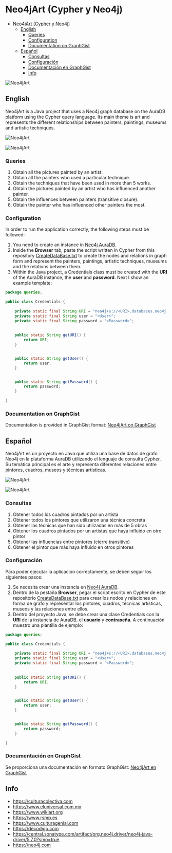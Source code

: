 # Neo4jArt (Cypher y Neo4j)

- [Neo4jArt (Cypher y Neo4j)](#neo4jart-cypher-y-neo4j)
  - [English](#english)
    - [Queries](#queries)
    - [Configuration](#configuration)
    - [Documentation on GraphGist](#documentation-on-graphgist)
  - [Español](#español)
    - [Consultas](#consultas)
    - [Configuración](#configuración)
    - [Documentación en GraphGist](#documentación-en-graphgist)
    - [Info](#info)

![Neo4jArt](imgs/Neo4jArt.gif)

## English
Neo4jArt is a Java project that uses a Neo4j graph database on the AuraDB platform using the Cypher query language. Its main theme is art and represents the different relationships between painters, paintings, museums and artistic techniques.

![Neo4jArt](imgs/Neo4jArt.png)

![Neo4jArt](imgs/Neo4jArt-domain.png)

### Queries
1. Obtain all the pictures painted by an artist.
2. Obtain all the painters who used a particular technique.
3. Obtain the techniques that have been used in more than 5 works.
4. Obtain the pictures painted by an artist who has influenced another painter.
5. Obtain the influences between painters (transitive closure).
6. Obtain the painter who has influenced other painters the most.


### Configuration
In order to run the application correctly, the following steps must be followed:
1. You need to create an instance in [Neo4j AuraDB](https://neo4j.com/cloud/platform/aura-graph-database/).
2. Inside the **Browser** tab, paste the script written in Cypher from this repository [CreateDataBase.txt](https://github.com/coral2742/Neo4jArt/blob/main/neo4j-art/src/main/resources/scripts/CreateDataBase.txt) to create the nodes and relations in graph form and represent the painters, paintings, artistic techniques, museums and the relations between them.
3. Within the Java project, a Credentials class must be created with the **URI** of the AuraDB instance, the **user** and **password**. Next I show an example template:
```java
package queries;

public class Credentials {
	
	private static final String URI = "neo4j+s://<URI>.databases.neo4j.io";
	private static final String user = "<User>";
	private static final String password = "<Password>";
	
	
	public static String getURI() {
		return URI;
	}


	public static String getUser() {
		return user;
	}


	public static String getPassword() {
		return password;
	}

}
```

### Documentation on GraphGist
Documentation is provided in GraphGist format:
[Neo4jArt on GraphGist](https://portal.graphgist.org/graph_gists/5599009c-169c-430d-917e-12d51fabc261)


## Español
Neo4jArt es un proyecto en Java que utiliza una base de datos de grafo Neo4j en la plataforma AuraDB utilizando el lenguaje de consulta Cypher. Su temática principal es el arte y representa diferentes relaciones entre pintores, cuadros, museos y técnicas artísticas.

![Neo4jArt](imgs/Neo4jArt.png)

![Neo4jArt](imgs/Neo4jArt-domain.png)

### Consultas
1. Obtener todos los cuadros pintados por un artista
2. Obtener todos los pintores que utilizaron una técnica concreta
3. Obtener las técnicas que han sido utilizadas en más de 5 obras
4. Obtener los cuadros pintados por un artistas que haya influido en otro pintor
5. Obtener las influencias entre pintores (cierre transitivo)
6. Obtener el pintor que más haya influido en otros pintores


### Configuración
Para poder ejecutar la aplicación correctamente, se deben seguir los siguientes pasos:
1. Se necesita crear una instancia en [Neo4j AuraDB](https://neo4j.com/cloud/platform/aura-graph-database/).
2. Dentro de la pestaña **Browser**, pegar el script escrito en Cypher de este repositorio [CreateDataBase.txt](https://github.com/coral2742/Neo4jArt/blob/main/neo4j-art/src/main/resources/scripts/CreateDataBase.txt) para crear los nodos y relaciones en forma de grafo y representar los pintores, cuadros, técnicas artísticas, museos y las relaciones entre ellos.
3. Dentro del proyecto Java, se debe crear una clase Credentials con la **URI** de la instancia de AuraDB, el **usuario** y **contraseña**. A continuación muestro una plantilla de ejemplo:

```java
package queries;

public class Credentials {
	
	private static final String URI = "neo4j+s://<URI>.databases.neo4j.io";
	private static final String user = "<User>";
	private static final String password = "<Password>";
	
	
	public static String getURI() {
		return URI;
	}


	public static String getUser() {
		return user;
	}


	public static String getPassword() {
		return password;
	}

}
```
### Documentación en GraphGist
Se proporciona una documentación en formato GraphGist: 
[Neo4jArt en GraphGist](https://portal.graphgist.org/graph_gists/5599009c-169c-430d-917e-12d51fabc261)


## Info
-	https://culturacolectiva.com
-	https://www.eluniversal.com.mx
-	https://www.wikiart.org
-	https://www.rsmp.es
-	https://www.culturagenial.com
-	https://decodigo.com
-	https://central.sonatype.com/artifact/org.neo4j.driver/neo4j-java-driver/5.7.0?smo=true 
-	https://neo4j.com
